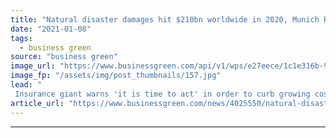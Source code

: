 ```yaml
---
title: "Natural disaster damages hit $210bn worldwide in 2020, Munich Re estimates"
date: "2021-01-08"
tags: 
  - business green
source: "business green"
image_url: "https://www.businessgreen.com/api/v1/wps/e27eece/1c1e316b-9ea7-421c-8f86-8839957ed3be/2/1024px-The-Apple-Fire-burns-north-of-Beaumont-Friday-July-31-2020-185x114.jpg"
image_fp: "/assets/img/post_thumbnails/157.jpg"
lead: "
 Insurance giant warns 'it is time to act' in order to curb growing costs of climate change ..."
article_url: "https://www.businessgreen.com/news/4025550/natural-disaster-damages-hit-usd210bn-worldwide-2020-munich-estimates"
---
```


---
